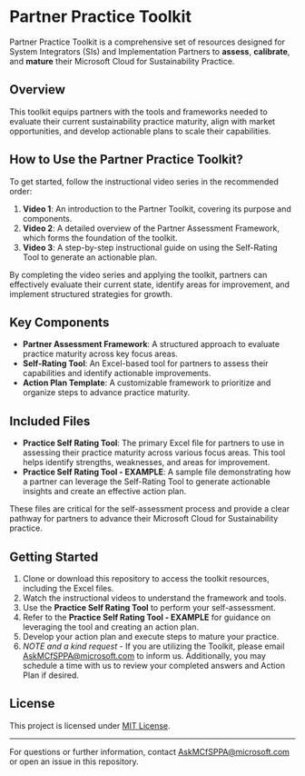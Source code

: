 # Partner Practice Toolkit

Partner Practice Toolkit is a comprehensive set of resources designed for System Integrators (SIs) and Implementation Partners to **assess**, **calibrate**, and **mature** their Microsoft Cloud for Sustainability Practice. 

## Overview

This toolkit equips partners with the tools and frameworks needed to evaluate their current sustainability practice maturity, align with market opportunities, and develop actionable plans to scale their capabilities.

## How to Use the Partner Practice Toolkit?

To get started, follow the instructional video series in the recommended order:

1. **Video 1**: An introduction to the Partner Toolkit, covering its purpose and components.
2. **Video 2**: A detailed overview of the Partner Assessment Framework, which forms the foundation of the toolkit.
3. **Video 3**: A step-by-step instructional guide on using the Self-Rating Tool to generate an actionable plan.

By completing the video series and applying the toolkit, partners can effectively evaluate their current state, identify areas for improvement, and implement structured strategies for growth.

## Key Components

- **Partner Assessment Framework**: A structured approach to evaluate practice maturity across key focus areas.
- **Self-Rating Tool**: An Excel-based tool for partners to assess their capabilities and identify actionable improvements.
- **Action Plan Template**: A customizable framework to prioritize and organize steps to advance practice maturity.

## Included Files

- **Practice Self Rating Tool**: The primary Excel file for partners to use in assessing their practice maturity across various focus areas. This tool helps identify strengths, weaknesses, and areas for improvement.  
- **Practice Self Rating Tool - EXAMPLE**: A sample file demonstrating how a partner can leverage the Self-Rating Tool to generate actionable insights and create an effective action plan.

These files are critical for the self-assessment process and provide a clear pathway for partners to advance their Microsoft Cloud for Sustainability practice.

## Getting Started

1. Clone or download this repository to access the toolkit resources, including the Excel files.
2. Watch the instructional videos to understand the framework and tools.
3. Use the **Practice Self Rating Tool** to perform your self-assessment.
4. Refer to the **Practice Self Rating Tool - EXAMPLE** for guidance on leveraging the tool and creating an action plan.
5. Develop your action plan and execute steps to mature your practice.
6. *NOTE and a kind request* - If you are utilizing the Toolkit, please email AskMCfSPPA@microsoft.com to inform us. Additionally, you may schedule a time with us to review your completed answers and Action Plan if desired.

## License

This project is licensed under [MIT License](LICENSE).

---

For questions or further information, contact AskMCfSPPA@microsoft.com or open an issue in this repository.
